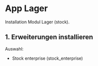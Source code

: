 # App Lager
Installation Modul Lager (stock).

## 1. Erweiterungen installieren
Auswahl:
* Stock enterprise (stock_enterprise)